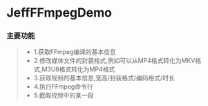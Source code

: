 # JeffFFmpegDemo

### 主要功能
> * 1.获取FFmpeg编译的基本信息
> * 2.修改媒体文件的封装格式,例如可以从MP4格式转化为MKV格式,M3U8格式转化为MP4格式
> * 3.获取视频的基本信息,宽高/封装格式/编码格式/时长
> * 4.执行FFmpeg命令行
> * 5.截取视频中的某一段
